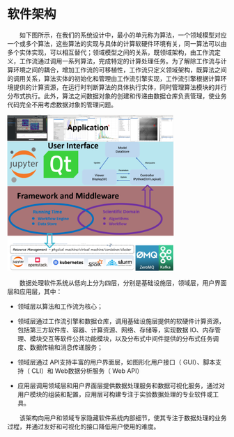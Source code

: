 
# 软件架构

&emsp;&emsp;如下图所示，在我们的系统设计中，最小的单元称为算法，一个领域模型对应一个或多个算法，这些算法的实现与具体的计算软硬件环境有关，同一算法可以由多个实体实现，可以相互替代；领域模型之间的关系，既领域架构，由工作流定义，工作流通过调用一系列算法，完成特定的计算处理任务。为了解除工作流与计算环境之间的耦合，增加工作流的可移植性，工作流只定义领域架构，既算法之间的调用关系，算法实体的初始化和管理由工作流引擎实现，工作流引擎根据计算环境提供的计算资源，在运行时判断算法的具体执行实体，同时管理算法模块的并行分布式执行。此外，算法之间数据对象的创建和传递由数据仓库负责管理，使业务代码完全不用考虑数据对象的管理问题。

<img src="../images/framework1.png" style="zoom:40%;" />

 &emsp;&emsp;数据处理软件系统从低向上分为四层，分别是基础设施层，领域层，用户界面层和应用层，其中：

   * 领域层以算法和工作流为核心；

   * 领域层通过工作流引擎和数据仓库，调用基础设施层提供的软硬件计算资源，包括第三方软件库、容器、计算资源、网络、存储等，实现数据 IO、内存管理、模块交互等软件公共功能模块，以及分布式中间件提供的分布式任务调度、数据传输和消息传递服务；

   * 领域层通过 API支持丰富的用户界面层，如图形化用户接口（ GUI）、脚本支持（ CLI）和 Web数据分析服务（ Web API）

   * 应用层调用领域层和用户界面层提供数据处理服务和数据可视化服务，通过对用户模块的组装和配置，应用层可构建专注于实验数据处理的专业软件或工具。

&emsp;&emsp;该架构向用户和领域专家隐藏软件系统内部细节，使其专注于数据处理的业务过程，并通过友好和可视化的接口降低用户使用的难度。

